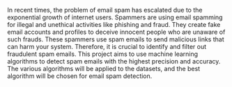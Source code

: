 In recent times, the problem of email spam has escalated due to the exponential growth of internet users. Spammers are using email spamming for illegal and unethical activities like phishing and fraud. They create fake email accounts and profiles to deceive innocent people who are unaware of such frauds. These spammers use spam emails to send malicious links that can harm your system. Therefore, it is crucial to identify and filter out fraudulent spam emails. This project aims to use machine learning algorithms to detect spam emails with the highest precision and accuracy. The various algorithms will be applied to the datasets, and the best algorithm will be chosen for email spam detection.
